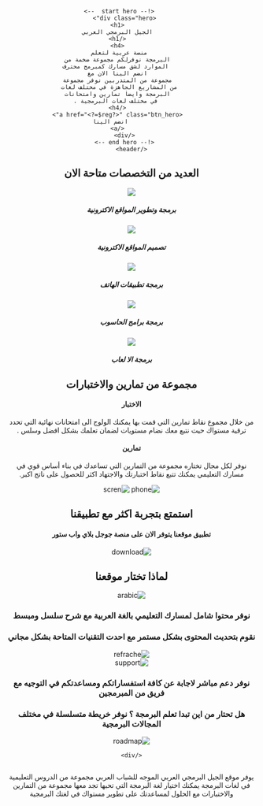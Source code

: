 <?php
include 'inc/init.php';
?>
<!DOCTYPE html>
<html lang="en">
<head>
    <meta charset="UTF-8">
    <meta name="viewport" content="width=device-width, initial-scale=1">
    <link rel="shortcut icon" href="file/image/logo.png" type="image/x-icon">
    <link rel="stylesheet" href="<?=$index?>">
    <link rel="stylesheet" href="<?=$nav2?>">
    <title>الجيل البرمجي العربي</title>
</head>
<body dir="rtl">
<!-- start header -->
<header>
        <?php
            include $navIndex2;
        ?>

           <!-- start hero  -->
        <div class="hero">
            <h1>
            الجيل البرمجي العربي
            </h1>
            <h4>
            منصة عربية لتعلم 
            البرمجة نوفرلكم مجموعة ضخمة من
             الموارد لشق مسارك كمبرمج محترف
             انضم الينا الان مع 
             مجموعة من المتدربين نوفر مجموعة 
            من المشاريع الجاهزة في مختلف لغات 
            البرمجة وايضا تمارين وامتحانات
             في مختلف لغات البرمجية .
            </h4>
            <a href="<?=$reg?>" class="btn_hero">
                انضم الينا
            </a>
        </div>
        <!-- end hero -->
    </header>
<!-- end header  -->
<!-- start section of brunch -->
 <section id="brunch">
<h2>العديد من التخصصات متاحة الان</h2>
<div class="brunch_box">
    <div class="brunch_container">
    <div class="div_img">
        <img src="file/icons/webdiv.png">
        </div>
        <h5>برمجة وتطوير المواقع الاكترونية</h5>
    </div>
    <div class="brunch_container">
    <div class="div_img">
        <img src="file/icons/ui.jpg">
        </div>
        <h5>تصميم المواقع الاكترونية</h5>
    </div>
    <div class="brunch_container">
        <div class="div_img">
        <img src="file/icons/app.png">
        </div>
        <h5> برمجة تطبيقات الهاتف</h5>
    </div>
</div>
<div class="brunch_box">
    <div class="brunch_container">
    <div class="div_img">
        <img src="file/icons/desktop.png">
        </div>
        <h5>برمجة برامج الحاسوب</h5>
    </div>
    <div class="brunch_container">
    <div class="div_img">
        <img src="file/icons/game.png">
        </div>
        <h5>برمجة الا لعاب</h5>
    </div>
</div>
 </section>
<!-- end section of brunch -->
<!-- start section exam  -->
<section id="exam">
<h2>مجموعة من تمارين والاختبارات</h2>
<div class="exam_box">
    <div class="container_exam">
        <h4>الاختبار</h4>
        <p>من خلال مجموع نقاط تمارين التي قمت بها 
يمكنك الولوج الى امتحانات نهائية التي تحدد 
ترقية مستواك حيت نتبع معك نضام مستويات 
لضمان تعلمك بشكل افضل وسلس .</p>
    </div>
    <div class="container_exam">
        <h4>تمارين</h4>
        <p>نوفر لكل مجال تختاره مجموعة من التمارين 
التي تساعدك في بناء أساس قوي في مسارك 
التعليمي يمكنك تتبع نقاط اختبارتك والاجتهاد
 اكثر للحصول على ناتج اكبر.</p>
    </div>
</div>
</section>

 <!-- end section exam  -->
  <!-- start section apk -->
   <section id="apk">
    <div class="mobile">
        <div class="phone">
            <img src="file/image/phone.png" alt="phone">
       <img src="file/image/scren.png" alt="scren" id="scren">
        </div>
    </div>
    <div class="text">
        <h1>استمتع بتجربة اكثر  مع تطبيقنا </h1>
        <h4>تطبيق موقعنا يتوفر الان على منصة
        جوجل بلاي واب ستور</h4>
        <img src="file/image/gp.png" alt="download">
    </div>
   </section>
  <!-- end section apk -->

  <!-- start section faq -->
   <section id="faq">
    <h2>لماذا تختار موقعنا </h2>
    <div class="box1">
        <div class="box1_img">          
            <img src="file/image/arabe.png" alt="arabic">
        </div>
        <h3>نوفر محتوا شامل لمسارك التعليمي
 بالغة العربية مع شرح سلسل ومبسط

 </h3>
    </div>
    <span class="span_left"></span>
    <div class="box1">
        <h3>نقوم بتحديث المحتوى بشكل مستمر 
        مع احدت التقنيات المتاحة بشكل مجاني </h3>
        <div class="box1_img">          
            <img src="file/image/actualise.png" alt="refrache">
        </div>
    </div>
    <span class="span_right"></span>
    <div class="box1">
        <div class="box1_img">          
            <img src="file/image/support.png" alt="support">
        </div>
    <h3>نوفر دعم مباشر لاجابة عن كافة استفساراتكم
    ومساعدتكم في التوجيه مع فريق من المبرمجين</h3>
    </div>
    <span class="span_left"></span>
    <div class="box1">
    <h3>هل تحتار من اين تبدا تعلم البرمجة ؟ 
    نوفر خريطة متسلسلة في مختلف المجالات البرمجية</h3>
        <div class="box1_img">          
            <img src="file/image/road.png" alt="roadmap">
        </div>

    </div>
   </section>
  <!-- end section faq -->
 <!-- start section all lang -->
 <section id="all_lang">
 <div class="strok_lang">
        <div class="lang_icon position1">
            <img src="file/icons/lang_pr/php.png" alt="">
        </div>
        <div class="lang_icon position2">
            <img src="file/icons/lang_pr/html.png" alt="">
        </div>
        <div class="lang_icon position3">
            <img src="file/icons/lang_pr/python.png" alt="">
        </div>
        <div class="lang_icon position4">
            <img src="file/icons/lang_pr/java.png" alt="">
        </div>
        <div class="lang_icon position5">
            <img src="file/icons/lang_pr/sql.png" alt="">
        </div>
        <div class="lang_icon position6">
            <img src="file/icons/lang_pr/js.png" alt="">
        </div>
        <div class="lang_icon position7">
            <img src="file/icons/lang_pr/mysql.png" alt="">
        </div>
        <div class="lang_icon2 position8">
        </div>
        <div class="lang_icon2 position9">
        </div>
</div>
    <div class="all_lang_text">
        <p>يوفر موقع الجيل البرمجي العربي الموجه للشباب
العربي مجموعة من الدروس التعليمية في لغات البرمجة 
يمكنك اختيار لغة البرمجة التي تحبها تجد معها مجموعة 
من التمارين والاختبارات مع الحلول لمساعدتك على
تطوير مستواك في لغتك البرمجية</p>
    </div>
 </section>
 <!-- end section all lang -->
<?php
include $footer2;
?>

</body>
</html>
